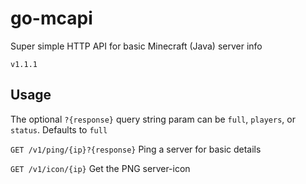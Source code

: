 # go-mcapi
Super simple HTTP API for basic Minecraft (Java) server info

`v1.1.1`

## Usage

The optional `?{response}` query string param can be `full`, `players`, or `status`. Defaults to `full`

`GET /v1/ping/{ip}?{response}` Ping a server for basic details

`GET /v1/icon/{ip}` Get the PNG server-icon
